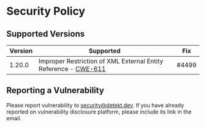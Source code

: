 # Security Policy

## Supported Versions

| Version | Supported                                                                                                          | Fix   |
|---------|--------------------------------------------------------------------------------------------------------------------|-------|
| 1.20.0  | Improper Restriction of XML External Entity Reference - [CWE-611](https://cwe.mitre.org/data/definitions/611.html) | #4499 |

## Reporting a Vulnerability

Please report vulnerability to security@detekt.dev.
If you have already reported on vulnerability disclosure platform, please include its link in the email.
